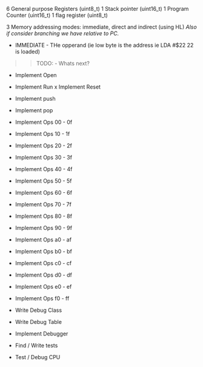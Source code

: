 

6 General purpose Registers (uint8_t)
1 Stack pointer (uint16_t)
1 Program Counter (uint16_t)
1 flag register (uint8_t)

3 Memory addressing modes:
immediate, direct and indirect (using HL)
*Also if consider branching we have relative to PC.*

- IMMEDIATE - THe opperand (ie low byte is the address ie LDA #$22 22 is loaded)

>> TODO: - Whats next?

* Implement Open
* Implement Run
x Implement Reset
* Implement push
* Implement pop
* Implement Ops 00 - 0f
* Implement Ops 10 - 1f
* Implement Ops 20 - 2f
* Implement Ops 30 - 3f
* Implement Ops 40 - 4f
* Implement Ops 50 - 5f
* Implement Ops 60 - 6f
* Implement Ops 70 - 7f
* Implement Ops 80 - 8f
* Implement Ops 90 - 9f
* Implement Ops a0 - af
* Implement Ops b0 - bf
* Implement Ops c0 - cf
* Implement Ops d0 - df
* Implement Ops e0 - ef
* Implement Ops f0 - ff
* Write Debug Class
* Write Debug Table
* Implement Debugger

* Find / Write tests
* Test / Debug CPU
